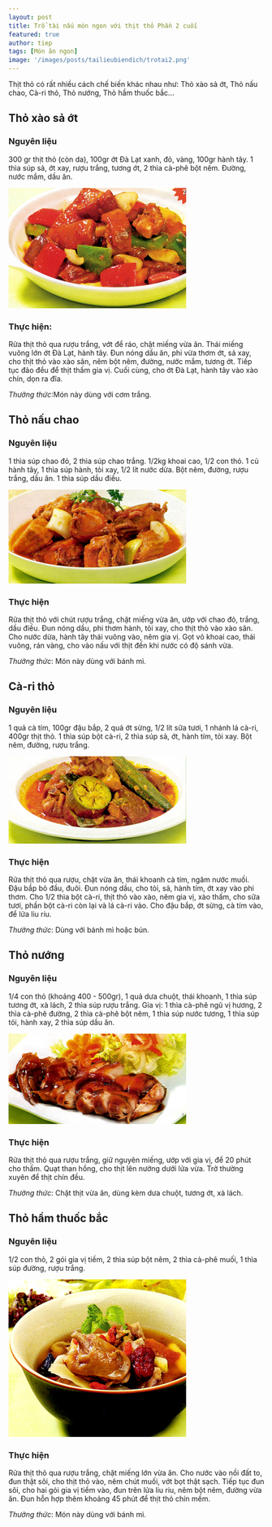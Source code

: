 ```yaml
---
layout: post
title: Trổ tài nấu món ngon với thịt thỏ Phần 2 cuối
featured: true
author: tiep
tags: [Món ăn ngon]
image: '/images/posts/tailieubiendich/trotai2.png'
---
```


Thịt thỏ có rất nhiều cách chế biến khác nhau như: Thỏ xào sả ớt, Thỏ nấu chao, Cà-ri thỏ, Thỏ nướng, Thỏ hầm thuốc bắc...

## Thỏ xào sả ớt

### Nguyên liệu

300 gr thịt thỏ (còn da), 100gr ớt Đà Lạt xanh, đỏ, vàng, 100gr hành tây. 1 thìa súp sả, ớt xay, rượu trắng, tương ớt, 2 thìa cà-phê bột nêm. Đường, nước mắm, dầu ăn.

![hình ảnh món ngon của noodless](/images/posts/tailieubiendich/trotai2_1.jpg)

### Thực hiện:

Rửa thịt thỏ qua rượu trắng, vớt để ráo, chặt miếng vừa ăn. Thái miếng vuông lớn ớt Đà Lạt, hành tây. Đun nóng dầu ăn, phi vừa thơm ớt, sả xay, cho thịt thỏ vào xào săn, nêm bột nêm, đường, nước mắm, tương ớt. Tiếp tục đảo đều để thịt thấm gia vị. Cuối cùng, cho ớt Đà Lạt, hành tây vào xào chín, dọn ra đĩa.

*Thưởng thức*:Món này dùng với cơm trắng.

## Thỏ nấu chao

### Nguyên liệu

1 thìa súp chao đỏ, 2 thìa súp chao trắng. 1/2kg khoai cao, 1/2 con thỏ. 1 củ hành tây, 1 thìa súp hành, tỏi xay, 1/2 lít nước dừa. Bột nêm, đường, rượu trắng, dầu ăn. 1 thìa súp dầu điều.

![hình ảnh món ngon của noodless](/images/posts/tailieubiendich/trotai2_2.jpg)

### Thực hiện

Rửa thịt thỏ với chút rượu trắng, chặt miếng vừa ăn, ướp với chao đỏ, trắng, dầu điều. Đun nóng dầu, phi thơm hành, tỏi xay, cho thịt thỏ vào xào săn. Cho nước dừa, hành tây thái vuông vào, nêm gia vị. Gọt vỏ khoai cao, thái vuông, rán vàng, cho vào nấu với thịt đến khi nước có độ sánh vừa.

*Thưởng thức*: Món này dùng với bánh mì.

## Cà-ri thỏ

### Nguyên liệu

1 quả cà tím, 100gr đậu bắp, 2 quả ớt sừng, 1/2 lít sữa tươi, 1 nhánh lá cà-ri, 400gr thịt thỏ. 1 thìa súp bột cà-ri, 2 thìa súp sả, ớt, hành tím, tỏi xay. Bột nêm, đường, rượu trắng.


![hình ảnh món ngon của noodless](/images/posts/tailieubiendich/trotai2_3.jpg)

### Thực hiện

Rửa thịt thỏ qua rượu, chặt vừa ăn, thái khoanh cà tím, ngâm nước muối. Đậu bắp bỏ đầu, đuôi. Đun nóng dầu, cho tỏi, sả, hành tím, ớt xay vào phi thơm. Cho 1/2 thìa bột cà-ri, thịt thỏ vào xào, nêm gia vị, xào thấm, cho sữa tươi, phần bột cà-ri còn lại và lá cà-ri vào. Cho đậu bắp, ớt sừng, cà tím vào, để lửa liu riu.

*Thưởng thức*: Dùng với bánh mì hoặc bún.

## Thỏ nướng

### Nguyên liệu

1/4 con thỏ (khoảng 400 - 500gr), 1 quả dưa chuột, thái khoanh, 1 thìa súp tương ớt, xà lách, 2 thìa súp rượu trắng. Gia vị: 1 thìa cà-phê ngũ vị hương, 2 thìa cà-phê đường, 2 thìa cà-phê bột nêm, 1 thìa súp nước tương, 1 thìa súp tỏi, hành xay, 2 thìa súp dầu ăn.



![hình ảnh món ngon của noodless](/images/posts/tailieubiendich/trotai2_4.jpg)

### Thực hiện

Rửa thịt thỏ qua rượu trắng, giữ nguyên miếng, ướp với gia vị, để 20 phút cho thấm. Quạt than hồng, cho thịt lên nướng dưới lửa vừa. Trở thường xuyên để thịt chín đều.

*Thưởng thức*: Chặt thịt vừa ăn, dùng kèm dưa chuột, tương ớt, xà lách.

## Thỏ hầm thuốc bắc

### Nguyên liệu

1/2 con thỏ, 2 gói gia vị tiềm, 2 thìa súp bột nêm, 2 thìa cà-phê muối, 1 thìa súp đường, rượu trắng.


![hình ảnh món ngon của noodless](/images/posts/tailieubiendich/trotai2_5.jpg)


### Thực hiện

Rửa thịt thỏ qua rượu trắng, chặt miếng lớn vừa ăn. Cho nước vào nồi đất to, đun thật sôi, cho thịt thỏ vào, nêm chút muối, vớt bọt thật sạch. Tiếp tục đun sôi, cho hai gói gia vị tiềm vào, đun trên lửa liu riu, nêm bột nêm, đường vừa ăn. Đun hỗn hợp thêm khoảng 45 phút để thịt thỏ chín mềm.

*Thưởng thức*: Món này dùng với bánh mì.
